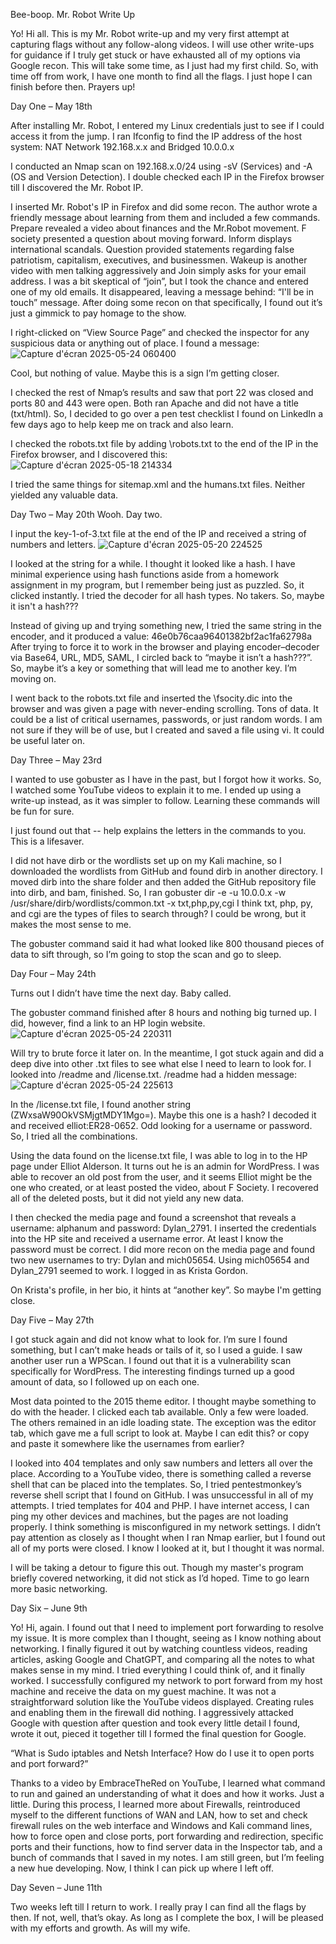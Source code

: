 Bee-boop. Mr. Robot Write Up 

Yo! Hi all. This is my Mr. Robot write-up and my very first attempt at capturing flags without any follow-along videos. I will use other write-ups for guidance if I truly get stuck or have exhausted all of my options via Google recon. This will take some time, as I just had my first child. So, with time off from work, I have one month to find all the flags. I just hope I can finish before then. Prayers up!

Day One – May 18th

After installing Mr. Robot, I entered my Linux credentials just to see if I could access it from the jump. I ran Ifconfig to find the IP address of the host system: NAT Network 192.168.x.x and Bridged 10.0.0.x

I conducted an Nmap scan on 192.168.x.0/24 using -sV (Services) and -A (OS and Version Detection). I double checked each IP in the Firefox browser till I discovered the Mr. Robot IP.

I inserted Mr. Robot's IP in Firefox and did some recon. The author wrote a friendly message about learning from them and included a few commands. Prepare revealed a video about finances and the Mr.Robot movement. F society presented a question about moving forward. Inform displays international scandals. Question provided statements regarding false patriotism, capitalism, executives, and businessmen. Wakeup is another video with men talking aggressively and Join simply asks for your email address. I was a bit skeptical of “join”, but I took the chance and entered one of my old emails. It disappeared, leaving a message behind: “I'll be in touch” message. After doing some recon on that specifically, I found out it’s just a gimmick to pay homage to the show.

I right-clicked on “View Source Page” and checked the inspector for any suspicious data or anything out of place. I found a message: 
![Capture d'écran 2025-05-24 060400](https://github.com/user-attachments/assets/98df96e5-6005-4a0d-89bd-e259413edd2a)

Cool, but nothing of value. Maybe this is a sign I’m getting closer. 

I checked the rest of Nmap’s results and saw that port 22 was closed and ports 80 and 443 were open. Both ran Apache and did not have a title (txt/html). So, I decided to go over a pen test checklist I found on LinkedIn a few days ago to help keep me on track and also learn. 

I checked the robots.txt file by adding \robots.txt to the end of the IP in the Firefox browser, and I discovered this:
![Capture d'écran 2025-05-18 214334](https://github.com/user-attachments/assets/c51b5ff8-cf36-4ebd-b62d-efd86bfb9bbb)
 
I tried the same things for sitemap.xml and the humans.txt files. Neither yielded any valuable data. 

Day Two – May 20th
Wooh. Day two. 

I input the key-1-of-3.txt file at the end of the IP and received a string of numbers and letters. 
![Capture d'écran 2025-05-20 224525](https://github.com/user-attachments/assets/c7c32fb6-091c-4d8c-88a7-2982299d3a98)

I looked at the string for a while. I thought it looked like a hash. I have minimal experience using hash functions aside from a homework assignment in my program, but I remember being just as puzzled. So, it clicked instantly. I tried the decoder for all hash types. No takers. So, maybe it isn't a hash???

Instead of giving up and trying something new, I tried the same string in the encoder, and it produced a value: 46e0b76caa96401382bf2ac1fa62798a
After trying to force it to work in the browser and playing encoder–decoder via Base64, URL, MD5, SAML, I circled back to “maybe it isn’t a hash???”. So, maybe it’s a key or something that will lead me to another key. I’m moving on.

I went back to the robots.txt file and inserted the \fsocity.dic into the browser and was given a page with never-ending scrolling. Tons of data. It could be a list of critical usernames, passwords, or just random words. I am not sure if they will be of use, but I created and saved a file using vi. It could be useful later on.

Day Three – May 23rd

I wanted to use gobuster as I have in the past, but I forgot how it works. So, I watched some YouTube videos to explain it to me. I ended up using a write-up instead, as it was simpler to follow. Learning these commands will be fun for sure. 

I just found out that -- help explains the letters in the commands to you. This is a lifesaver.

I did not have dirb or the wordlists set up on my Kali machine, so I downloaded the wordlists from GitHub and found dirb in another directory. I moved dirb into the share folder and then added the GitHub repository file into dirb, and bam, finished. So, I ran gobuster dir -e -u 10.0.0.x -w /usr/share/dirb/wordlists/common.txt -x txt,php,py,cgi
I think txt, php, py, and cgi are the types of files to search through? I could be wrong, but it makes the most sense to me. 

The gobuster command said it had what looked like 800 thousand pieces of data to sift through, so I’m going to stop the scan and go to sleep.

Day Four – May 24th

Turns out I didn’t have time the next day. Baby called. 

The gobuster command finished after 8 hours and nothing big turned up. I did, however, find a link to an HP login website. 
![Capture d'écran 2025-05-24 220311](https://github.com/user-attachments/assets/4db5fd81-e7e4-46f9-b472-2b2ccb155369)

Will try to brute force it later on. In the meantime, I got stuck again and did a deep dive into other .txt files to see what else I need to learn to look for. I looked into /readme and /license.txt. /readme had a hidden message:
![Capture d'écran 2025-05-24 225613](https://github.com/user-attachments/assets/eb795da7-d840-4bda-9e7a-024390240626)
 
In the /license.txt file, I found another string (ZWxsaW90OkVSMjgtMDY1Mgo=). Maybe this one is a hash? I decoded it and received elliot:ER28-0652. Odd looking for a username or password. So, I tried all the combinations. 

Using the data found on the license.txt file, I was able to log in to the HP page under Elliot Alderson. It turns out he is an admin for WordPress. I was able to recover an old post from the user, and it seems Elliot might be the one who created, or at least posted the video, about F Society. I recovered all of the deleted posts, but it did not yield any new data. 

I then checked the media page and found a screenshot that reveals a username: alphanum and password: Dylan_2791. I inserted the credentials into the HP site and received a username error. At least I know the password must be correct. I did more recon on the media page and found two new usernames to try: Dylan and mich05654. Using mich05654 and Dylan_2791 seemed to work. I logged in as Krista Gordon.

On Krista's profile, in her bio, it hints at “another key”. So maybe I'm getting close. 

Day Five – May 27th

I got stuck again and did not know what to look for. I’m sure I found something, but I can’t make heads or tails of it, so I used a guide. I saw another user run a WPScan. I found out that it is a vulnerability scan specifically for WordPress. The interesting findings turned up a good amount of data, so I followed up on each one. 

Most data pointed to the 2015 theme editor. I thought maybe something to do with the header. I clicked each tab available. Only a few were loaded. The others remained in an idle loading state. The exception was the editor tab, which gave me a full script to look at. Maybe I can edit this? or copy and paste it somewhere like the usernames from earlier?

I looked into 404 templates and only saw numbers and letters all over the place. According to a YouTube video, there is something called a reverse shell that can be placed into the templates. So, I tried pentestmonkey’s reverse shell script that I found on GitHub. I was unsuccessful in all of my attempts. I tried templates for 404 and PHP. I have internet access, I can ping my other devices and machines, but the pages are not loading properly. I think something is misconfigured in my network settings. I didn’t pay attention as closely as I thought when I ran Nmap earlier, but I found out all of my ports were closed. I know I looked at it, but I thought it was normal.

I will be taking a detour to figure this out. Though my master's program briefly covered networking, it did not stick as I’d hoped. Time to go learn more basic networking. 

Day Six – June 9th

Yo! Hi, again. I found out that I need to implement port forwarding to resolve my issue. It is more complex than I thought, seeing as I know nothing about networking. I finally figured it out by watching countless videos, reading articles, asking Google and ChatGPT, and comparing all the notes to what makes sense in my mind. I tried everything I could think of, and it finally worked. I successfully configured my network to port forward from my host machine and receive the data on my guest machine. It was not a straightforward solution like the YouTube videos displayed. Creating rules and enabling them in the firewall did nothing. I aggressively attacked Google with question after question and took every little detail I found, wrote it out, pieced it together till I formed the final question for Google. 

“What is Sudo iptables and Netsh Interface? How do I use it to open ports and port forward?”

Thanks to a video by EmbraceTheRed on YouTube, I learned what command to run and gained an understanding of what it does and how it works. Just a little. During this process, I learned more about Firewalls, reintroduced myself to the different functions of WAN and LAN, how to set and check firewall rules on the web interface and Windows and Kali command lines, how to force open and close ports, port forwarding and redirection, specific ports and their functions, how to find server data in the Inspector tab, and a bunch of commands that I saved in my notes. I am still green, but I’m feeling a new hue developing. Now, I think I can pick up where I left off.

Day Seven – June 11th

Two weeks left till I return to work. I really pray I can find all the flags by then. If not, well, that’s okay. As long as I complete the box, I will be pleased with my efforts and growth. As will my wife. 

